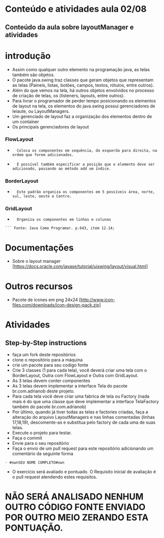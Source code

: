 # Conteúdo e atividades aula 02/08
## Conteúdo da aula sobre layoutManager e atividades

# introdução
- Assim como qualquer outro elemento na programação java, as telas também são objetos.
- O pacote java.swing traz classes que geram objetos que representam as telas (Paineis, listas, botões, campos, textos, rótulos, entre outros).
- Além do que vemos na tela, há outros objetos envolvidos no processo de criação de telas, os (listeners, layouts, entre outros).
- Para livrar o programador de perder tempo posicionando os elementos de layout na tela, os elementos do java.swing possui gerenciadores de leiaute, ou LayoutManagers.
- Um gerenciado de layout faz a organização dos elementos dentro de um container
- Os principais gerenciadores de layout
###	FlowLayout
-		Coloca os componentes em sequência, da esquerda para direita, na ordem que forem adicionados.
-		É possível também especificar a posição que o elemento deve ser adicionado, passando ao método add um índice.
###	BorderLayout
-		Este padrão organiza os componentes em 5 possíveis área, norte, sul, leste, oeste e Centro.
###	GridLayout
-		Organiza os componentes em linhas e colunas
```		
``` Fonte: Java Como Programar. p.643, item 12.14;
```
# Documentações
- Sobre o layout manager [https://docs.oracle.com/javase/tutorial/uiswing/layout/visual.html]
# Outros recursos
- Pacote de ícones em png 24x24 [http://www.icon-files.com/downloads/icon-design-pack.zip]
# Atividades
## Step-by-Step instructions
- faça um fork deste repositórios
- clone o repositório para a máquina
- crie um pacote para seu codigo fonte
- Crie 3 classes (1 para cada tela), você deverá criar uma tela com o BorderLayout, Outra com FlowLayout e Outra com GridLayout.
- As 3 telas devem conter componentes
- As 3 telas devem implementar a interface Tela do pacote br.com.adrianob deste projeto.
- Para cada tela você deve criar uma fabrica de tela ou Factory (nada mais é do que uma classe que deve implementar a interface TelaFactory também do pacote br.com.adrianob)
- Por último, quando já tiver todas as telas e factories criadas, faça a alteração do arquivo LayoutManagers e nas linhas comentadas (linhas 17,18,19), descomente-as e substitua pelo factory de cada uma de suas telas.
- Execute o projeto para testar.
- Faça o commit
- Envie para o seu repositório
- Faça o envio de um pull request para este repositório adicionando um comentário da seguinte forma
``` 
- #ownSEU NOME COMPLETO#own
```
- O exercício será avaliado e pontuado. O Requisito inicial de avaliação é o pull request atendendo estes requisitos. 
# NÃO SERÁ ANALISADO NENHUM OUTRO CÓDIGO FONTE ENVIADO POR OUTRO MEIO ZERANDO ESTA PONTUAÇÃO.
